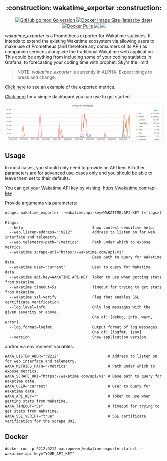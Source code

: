 <h2 align="center">:construction: wakatime_exporter :construction:</h2>
<p align="center">
  <a href="#" target="blank">
    <img alt="GitHub go.mod Go version" src="https://img.shields.io/github/go-mod/go-version/MacroPower/wakatime_exporter">
  </a>
  <a href="https://hub.docker.com/r/macropower/wakatime-exporter" target="blank">
    <img alt="Docker Image Size (latest by date)" src="https://img.shields.io/docker/image-size/macropower/wakatime-exporter?color=green">
  </a>
  <a href="https://hub.docker.com/r/macropower/wakatime-exporter" target="blank">
    <img alt="Docker Pulls" src="https://img.shields.io/docker/pulls/macropower/wakatime-exporter">
  </a>
  <a href="https://goreportcard.com/report/github.com/MacroPower/wakatime_exporter" target="blank">
    <img src="https://goreportcard.com/badge/github.com/MacroPower/wakatime_exporter">
  </a>
  <a href="https://codeclimate.com/github/MacroPower/wakatime_exporter/maintainability" target="blank">
    <img src="https://api.codeclimate.com/v1/badges/ed191a2b4937b9f87096/maintainability">
  </a>
</p>

_wakatime_exporter_ is a Prometheus exporter for Wakatime statistics. It intends to extend the existing Wakatime ecosystem via allowing users to make use of Prometheus (and therefore any consumers of its API) as companion services alongside the traditional Wakatime web application. This could be anything from including some of your coding statistics in Grafana, to forecasting your coding time with prophet. Sky's the limit!

> NOTE: _wakatime_exporter_ is currently in ALPHA. Expect things to break and change.

[Click here](METRICS.md) to see an example of the exported metrics.

[Click here](https://grafana.com/grafana/dashboards/12790) for a simple dashboard you can use to get started.

<a href="#"><img src="example.png"></a>

## Usage

In most cases, you should only need to provide an API key.
All other parameters are for advanced use-cases only and you should be able to leave them set to their defaults.

You can get your Wakatime API key by visiting: https://wakatime.com/api-key

Provide arguments via parameters:

```text
usage: wakatime_exporter --wakatime.api-key=WAKATIME.API-KEY [<flags>]

Flags:
  --help                               Show context-sensitive help.
  --web.listen-address=":9212"         Address to listen on for web interface and telemetry.
  --web.telemetry-path="/metrics"      Path under which to expose metrics.
  --wakatime.scrape-uri="https://wakatime.com/api/v1"
                                       Base path to query for Wakatime data.
  --wakatime.user="current"            User to query for Wakatime data.
  --wakatime.api-key=WAKATIME.API-KEY  Token to use when getting stats from Wakatime.
  --wakatime.timeout=5s                Timeout for trying to get stats from Wakatime.
  --wakatime.ssl-verify                Flag that enables SSL certificate verification.
  --log.level=info                     Only log messages with the given severity or above.
                                       One of: [debug, info, warn, error]
  --log.format=logfmt                  Output format of log messages.
                                       One of: [logfmt, json]
  --version                            Show application version.
```

and/or via environment variables:

```
WAKA_LISTEN_ADDR=":9212"                      # Address to listen on for web interface and telemetry.
WAKA_METRICS_PATH="/metrics"                  # Path under which to expose metrics.
WAKA_SCRAPE_URI="https://wakatime.com/api/v1" # Base path to query for Wakatime data.
WAKA_USER="current"                           # User to query for Wakatime data.
WAKA_API_KEY=""                               # Token to use when getting stats from Wakatime.
WAKA_TIMEOUT="5s"                             # Timeout for trying to get stats from Wakatime.
WAKA_SSL_VERIFY="true"                        # SSL certificate verification for the scrape URI.
```

## Docker

```shell
docker run -p 9212:9212 macropower/wakatime-exporter:latest --wakatime.api-key="YOUR_API_KEY"
```
